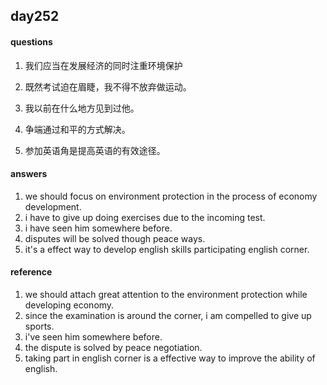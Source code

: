 ## day252


#### questions

1. 我们应当在发展经济的同时注重环境保护

2. 既然考试迫在眉睫，我不得不放弃做运动。

3. 我以前在什么地方见到过他。

4. 争端通过和平的方式解决。

5. 参加英语角是提高英语的有效途径。


#### answers

1. we should focus on environment protection in the process of economy development.
2. i have to give up doing exercises due to the incoming test.
3. i have seen him somewhere before.
4. disputes will be solved though peace ways.
5. it's a effect way to develop english skills participating english corner.


#### reference

1. we should attach great attention to the environment protection while developing economy.
2. since the examination is around the corner, i am compelled to give up sports.
3. i've seen him somewhere before.
4. the dispute is solved by peace negotiation.
5. taking part in english corner is a effective way to improve the ability of english.
